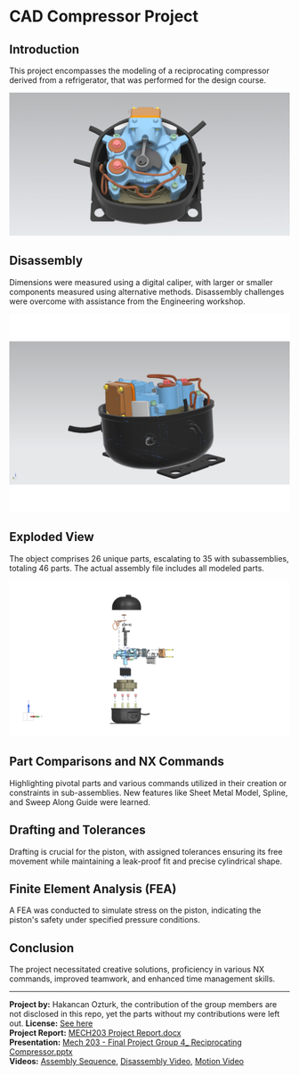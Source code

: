 # CAD Compressor Project

## Introduction
This project encompasses the modeling of a reciprocating compressor derived from a refrigerator, that was performed for the design course.

![Image 1](./Images/big1.jpeg)

## Disassembly
Dimensions were measured using a digital caliper, with larger or smaller components measured using alternative methods. Disassembly challenges were overcome with assistance from the Engineering workshop.

![Disassembly Image](./Images/big2.jpeg)

## Exploded View
The object comprises 26 unique parts, escalating to 35 with subassemblies, totaling 46 parts. The actual assembly file includes all modeled parts.

![Exploded View Image](./Images/exploded.jpeg)

## Part Comparisons and NX Commands
Highlighting pivotal parts and various commands utilized in their creation or constraints in sub-assemblies. New features like Sheet Metal Model, Spline, and Sweep Along Guide were learned.

## Drafting and Tolerances
Drafting is crucial for the piston, with assigned tolerances ensuring its free movement while maintaining a leak-proof fit and precise cylindrical shape.


## Finite Element Analysis (FEA)
A FEA was conducted to simulate stress on the piston, indicating the piston's safety under specified pressure conditions.


## Conclusion
The project necessitated creative solutions, proficiency in various NX commands, improved teamwork, and enhanced time management skills.

---

**Project by:** Hakancan Ozturk, the contribution of the group members are not disclosed in this repo, yet the parts without my contributions were left out.
**License:** [See here](./LICENSE)  
**Project Report:** [MECH203 Project Report.docx](./MECH203%20Project%20Report.docx)  
**Presentation:** [Mech 203 - Final Project Group 4_ Reciprocating Compressor.pptx](./Mech%20203%20-%20Final%20Project%20Group%204_%20Reciprocating%20Compressor.pptx)  
**Videos:** [Assembly Sequence](./Videos/Assembly%20Sequence.mp4), [Disassembly Video](./Videos/Disaseembly%20Video.mp4), [Motion Video](./Videos/Motion%20Video.mp4)  
